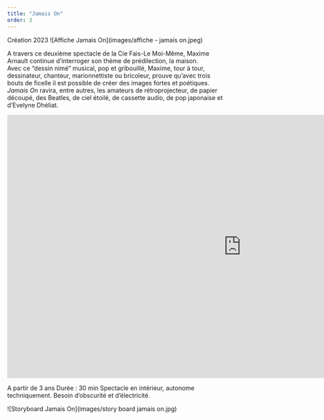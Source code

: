 ```yaml
---
title: "Jamais On"
order: 3
---
```

Création 2023
![Affiche Jamais On](images/affiche - jamais on.jpeg)

A travers ce deuxième spectacle de la Cie Fais-Le Moi-Même, Maxime Arnault continue d’interroger son thème de prédilection, la maison.  
Avec ce “dessin nimé” musical, pop et gribouillé, Maxime, tour à tour, dessinateur, chanteur, marionnettiste ou bricoleur, prouve qu’avec trois bouts de ficelle il est possible de créer des images fortes et poétiques.  
_Jamais On_ ravira, entre autres, les amateurs de rétroprojecteur, de papier découpé, des Beatles, de ciel étoilé, de cassette audio, de pop japonaise et d’Evelyne Dhéliat.

<iframe width="1079" height="607" src="https://www.youtube.com/embed/lzuxqsYO7dI" title="Jamais On - Cie Fais-Le Moi-Même - Teaser" frameborder="0" allow="accelerometer; autoplay; clipboard-write; encrypted-media; gyroscope; picture-in-picture; web-share" allowfullscreen></iframe>

A partir de 3 ans
Durée : 30 min
Spectacle en intérieur, autonome techniquement.
Besoin d’obscurité et d’électricité. 

![Storyboard Jamais On](images/story board jamais on.jpg) 